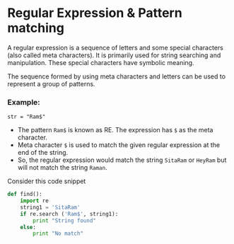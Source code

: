 # Regular Expression & Pattern matching

A regular expression is a sequence of letters and some special characters (also called meta characters). It is primarily used for string searching and manipulation. These special characters have symbolic meaning.

The sequence formed by using meta characters and letters can be used to represent a group of patterns.

### Example:
`
str = "Ram$"
`
- The pattern `Ram$` is known as RE. The expression has `$` as the meta character.
- Meta character `$` is used to match the given regular expression at the end of the string.
- So, the regular expression would match the string `SitaRam` or `HeyRam` but will not match the string `Raman`.

Consider this code snippet
```py
def find():
    import re
    string1 = 'SitaRam'
    if re.search ('Ram$', string1):
        print "String found"
    else:
        print "No match"
```
